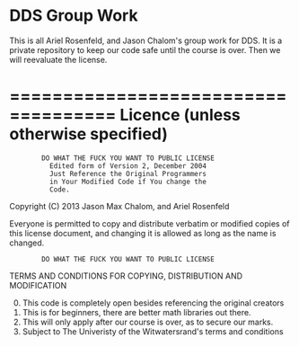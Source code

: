 DDS Group Work
===============

This is all Ariel Rosenfeld, and Jason Chalom's group work for DDS.
It is a private repository to keep our code safe until the course is over.
Then we will reevaluate the license. 

====================================
Licence (unless otherwise specified)
====================================
            DO WHAT THE FUCK YOU WANT TO PUBLIC LICENSE 
              Edited form of Version 2, December 2004 
              Just Reference the Original Programmers
              in Your Modified Code if You change the
              Code.

 Copyright (C) 2013 Jason Max Chalom, and Ariel Rosenfeld

 Everyone is permitted to copy and distribute verbatim or modified 
 copies of this license document, and changing it is allowed as long 
 as the name is changed. 

            DO WHAT THE FUCK YOU WANT TO PUBLIC LICENSE 
   TERMS AND CONDITIONS FOR COPYING, DISTRIBUTION AND MODIFICATION 

  0. This code is completely open besides referencing the original creators
  1. This is for beginners, there are better math libraries out there.
  2. This will only apply after our course is over, as to secure our marks.
  3. Subject to The Univeristy of the Witwatersrand's terms and conditions
